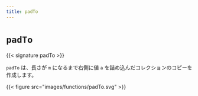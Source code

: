 ```yaml
---
title: padTo
---
```


# `padTo`

{{< signature padTo >}}

`padTo` は、長さが `m` になるまで右側に値 `a` を詰め込んだコレクションのコピーを作成します。

{{< figure src="images/functions/padTo.svg" >}}
